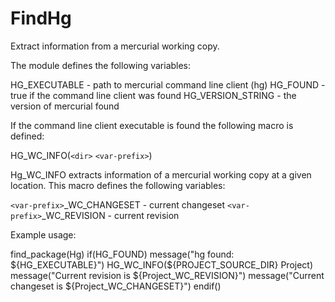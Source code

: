   

# FindHg  
Extract information from a mercurial working copy.  

The module defines the following variables:  

HG_EXECUTABLE - path to mercurial command line client (hg)
HG_FOUND - true if the command line client was found
HG_VERSION_STRING - the version of mercurial found

  

If the command line client executable is found the following macro is defined:  

HG_WC_INFO(```<dir>``` ```<var-prefix>```)

  

Hg_WC_INFO extracts information of a mercurial working copy
at a given location.  This macro defines the following variables:  

```<var-prefix>```_WC_CHANGESET - current changeset
```<var-prefix>```_WC_REVISION - current revision

  

Example usage:  

find_package(Hg)
if(HG_FOUND)
  message("hg found: ${HG_EXECUTABLE}")
  HG_WC_INFO(${PROJECT_SOURCE_DIR} Project)
  message("Current revision is ${Project_WC_REVISION}")
  message("Current changeset is ${Project_WC_CHANGESET}")
endif()

  


